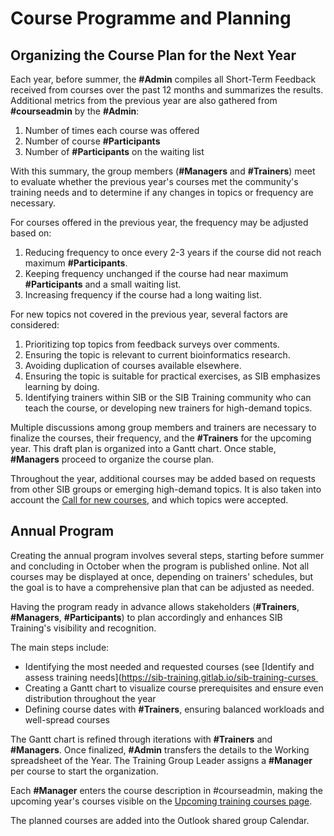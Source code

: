 # Course Programme and Planning  

## Organizing the Course Plan for the Next Year  

Each year, before summer, the **#Admin** compiles all Short-Term Feedback received from courses over the past 12 months and summarizes the results. Additional metrics from the previous year are also gathered from **#courseadmin** by the **#Admin**:

1. Number of times each course was offered  
2. Number of course **#Participants**  
3. Number of **#Participants** on the waiting list  

With this summary, the group members (**#Managers** and **#Trainers**) meet to evaluate whether the previous year's courses met the community's training needs and to determine if any changes in topics or frequency are necessary.

For courses offered in the previous year, the frequency may be adjusted based on:

1. Reducing frequency to once every 2-3 years if the course did not reach maximum **#Participants**.  
2. Keeping frequency unchanged if the course had near maximum **#Participants** and a small waiting list.  
3. Increasing frequency if the course had a long waiting list.  

For new topics not covered in the previous year, several factors are considered:

1. Prioritizing top topics from feedback surveys over comments.  
2. Ensuring the topic is relevant to current bioinformatics research.  
3. Avoiding duplication of courses available elsewhere.  
4. Ensuring the topic is suitable for practical exercises, as SIB emphasizes learning by doing.  
5. Identifying trainers within SIB or the SIB Training community who can teach the course, or developing new trainers for high-demand topics.

Multiple discussions among group members and trainers are necessary to finalize the courses, their frequency, and the **#Trainers** for the upcoming year. This draft plan is organized into a Gantt chart. Once stable, **#Managers** proceed to organize the course plan.

Throughout the year, additional courses may be added based on requests from other SIB groups or emerging high-demand topics. 
It is  also taken into account the [Call for new courses](https://sib-swiss.github.io/training-cookbook/procedure/call_new_courses/), and which topics were accepted.
 

## Annual Program  

Creating the annual program involves several steps, starting before summer and concluding in October when the program is published online. Not all courses may be displayed at once, depending on trainers' schedules, but the goal is to have a comprehensive plan that can be adjusted as needed.

Having the program ready in advance allows stakeholders (**#Trainers**, **#Managers**, **#Participants**) to plan accordingly and enhances SIB Training's visibility and recognition.

The main steps include:

- Identifying the most needed and requested courses (see [Identify and assess training needs](https://sib-training.gitlab.io/sib-training-curses  
- Creating a Gantt chart to visualize course prerequisites and ensure even distribution throughout the year  
- Defining course dates with **#Trainers**, ensuring balanced workloads and well-spread courses  

The Gantt chart is refined through iterations with **#Trainers** and **#Managers**. Once finalized, **#Admin** transfers the details to the Working spreadsheet of the Year. The Training Group Leader assigns a **#Manager** per course to start the organization.

Each **#Manager** enters the course description in #courseadmin, making the upcoming year's courses visible on the [Upcoming training courses page](https://www.sib.swiss/training/upcoming-training-courses).

The planned courses are added into the Outlook shared group Calendar.

